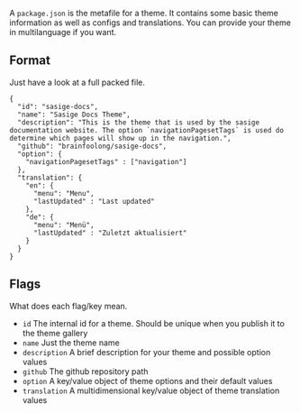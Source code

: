 A `package.json` is the metafile for a theme. It contains some basic theme information as well as configs and translations. You can provide your theme in multilanguage if you want.

## Format
Just have a look at a full packed file.

    {
      "id": "sasige-docs",
      "name": "Sasige Docs Theme",
      "description": "This is the theme that is used by the sasige documentation website. The option `navigationPagesetTags` is used do determine which pages will show up in the navigation.",
      "github": "brainfoolong/sasige-docs",
      "option": {
        "navigationPagesetTags" : ["navigation"]
      },
      "translation": {
        "en": {
          "menu": "Menu",
          "lastUpdated" : "Last updated"
        },
        "de": {
          "menu": "Menü",
          "lastUpdated" : "Zuletzt aktualisiert"
        }
      }
    }
    
    
## Flags

What does each flag/key mean.
* `id` The internal id for a theme. Should be unique when you publish it to the theme gallery
* `name` Just the theme name
* `description` A brief description for your theme and possible option values
* `github` The github repository path
* `option` A key/value object of theme options and their default values
* `translation` A multidimensional key/value object of theme translation values
